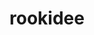 ---
id: 821
title: rookidee
types: [flying]
image: https://raw.githubusercontent.com/PokeAPI/sprites/master/sprites/pokemon/821.png
---